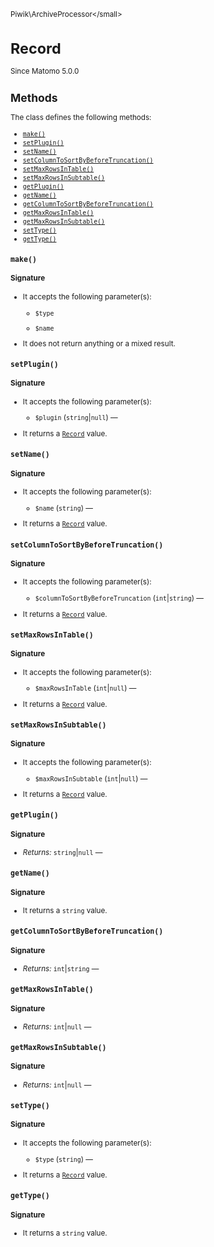 <small>Piwik\ArchiveProcessor\</small>

Record
======

Since Matomo 5.0.0

Methods
-------

The class defines the following methods:

- [`make()`](#make)
- [`setPlugin()`](#setplugin)
- [`setName()`](#setname)
- [`setColumnToSortByBeforeTruncation()`](#setcolumntosortbybeforetruncation)
- [`setMaxRowsInTable()`](#setmaxrowsintable)
- [`setMaxRowsInSubtable()`](#setmaxrowsinsubtable)
- [`getPlugin()`](#getplugin)
- [`getName()`](#getname)
- [`getColumnToSortByBeforeTruncation()`](#getcolumntosortbybeforetruncation)
- [`getMaxRowsInTable()`](#getmaxrowsintable)
- [`getMaxRowsInSubtable()`](#getmaxrowsinsubtable)
- [`setType()`](#settype)
- [`getType()`](#gettype)

<a name="make" id="make"></a>
<a name="make" id="make"></a>
### `make()`

#### Signature

-  It accepts the following parameter(s):
    - `$type`
      
    - `$name`
      
- It does not return anything or a mixed result.

<a name="setplugin" id="setplugin"></a>
<a name="setPlugin" id="setPlugin"></a>
### `setPlugin()`

#### Signature

-  It accepts the following parameter(s):
    - `$plugin` (`string`|`null`) &mdash;
      
- It returns a [`Record`](../../Piwik/ArchiveProcessor/Record.md) value.

<a name="setname" id="setname"></a>
<a name="setName" id="setName"></a>
### `setName()`

#### Signature

-  It accepts the following parameter(s):
    - `$name` (`string`) &mdash;
      
- It returns a [`Record`](../../Piwik/ArchiveProcessor/Record.md) value.

<a name="setcolumntosortbybeforetruncation" id="setcolumntosortbybeforetruncation"></a>
<a name="setColumnToSortByBeforeTruncation" id="setColumnToSortByBeforeTruncation"></a>
### `setColumnToSortByBeforeTruncation()`

#### Signature

-  It accepts the following parameter(s):
    - `$columnToSortByBeforeTruncation` (`int`|`string`) &mdash;
      
- It returns a [`Record`](../../Piwik/ArchiveProcessor/Record.md) value.

<a name="setmaxrowsintable" id="setmaxrowsintable"></a>
<a name="setMaxRowsInTable" id="setMaxRowsInTable"></a>
### `setMaxRowsInTable()`

#### Signature

-  It accepts the following parameter(s):
    - `$maxRowsInTable` (`int`|`null`) &mdash;
      
- It returns a [`Record`](../../Piwik/ArchiveProcessor/Record.md) value.

<a name="setmaxrowsinsubtable" id="setmaxrowsinsubtable"></a>
<a name="setMaxRowsInSubtable" id="setMaxRowsInSubtable"></a>
### `setMaxRowsInSubtable()`

#### Signature

-  It accepts the following parameter(s):
    - `$maxRowsInSubtable` (`int`|`null`) &mdash;
      
- It returns a [`Record`](../../Piwik/ArchiveProcessor/Record.md) value.

<a name="getplugin" id="getplugin"></a>
<a name="getPlugin" id="getPlugin"></a>
### `getPlugin()`

#### Signature


- *Returns:*  `string`|`null` &mdash;
    

<a name="getname" id="getname"></a>
<a name="getName" id="getName"></a>
### `getName()`

#### Signature

- It returns a `string` value.

<a name="getcolumntosortbybeforetruncation" id="getcolumntosortbybeforetruncation"></a>
<a name="getColumnToSortByBeforeTruncation" id="getColumnToSortByBeforeTruncation"></a>
### `getColumnToSortByBeforeTruncation()`

#### Signature


- *Returns:*  `int`|`string` &mdash;
    

<a name="getmaxrowsintable" id="getmaxrowsintable"></a>
<a name="getMaxRowsInTable" id="getMaxRowsInTable"></a>
### `getMaxRowsInTable()`

#### Signature


- *Returns:*  `int`|`null` &mdash;
    

<a name="getmaxrowsinsubtable" id="getmaxrowsinsubtable"></a>
<a name="getMaxRowsInSubtable" id="getMaxRowsInSubtable"></a>
### `getMaxRowsInSubtable()`

#### Signature


- *Returns:*  `int`|`null` &mdash;
    

<a name="settype" id="settype"></a>
<a name="setType" id="setType"></a>
### `setType()`

#### Signature

-  It accepts the following parameter(s):
    - `$type` (`string`) &mdash;
      
- It returns a [`Record`](../../Piwik/ArchiveProcessor/Record.md) value.

<a name="gettype" id="gettype"></a>
<a name="getType" id="getType"></a>
### `getType()`

#### Signature

- It returns a `string` value.


